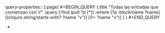 query-properties:: [:page]
#+BEGIN_QUERY
{:title "Todas las entradas que comienzan con V"
 :query [:find (pull ?p [*])
         :where 
         [?p :block/name ?name]
	 [(clojure.string/starts-with? ?name "v")]
     [(!= ?name "v")]
	 ]
}
#+END_QUERY

-